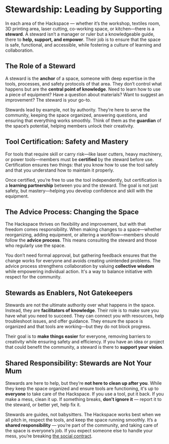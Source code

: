 # Stewardship: Leading by Supporting

In each area of the Hackspace — whether it’s the workshop, textiles room, 3D printing area, laser cutting, co-working space, or kitchen—there is a **steward**. A steward isn’t a manager or ruler but a knowledgeable guide, there to **help, support, and empower**. Their job is to ensure that the space is safe, functional, and accessible, while fostering a culture of learning and collaboration.

## The Role of a Steward

A steward is the **anchor** of a space, someone with deep expertise in the tools, processes, and safety protocols of that area. They don’t control what happens but are the **central point of knowledge**. Need to learn how to use a piece of equipment? Have a question about materials? Want to suggest an improvement? The steward is your go-to.

Stewards lead by example, not by authority. They’re here to serve the community, keeping the space organized, answering questions, and ensuring that everything works smoothly. Think of them as the **guardian** of the space’s potential, helping members unlock their creativity.

## Tool Certification: Safety and Mastery

For tools that require skill or carry risk—like laser cutters, heavy machinery, or power tools—members must be **certified** by the steward before use. Certification ensures two things: that you know how to use the tool safely and that you understand how to maintain it properly.

Once certified, you’re free to use the tool independently, but certification is a **learning partnership** between you and the steward. The goal is not just safety, but mastery—helping you develop confidence and skill with the equipment.

## The Advice Process: Changing the Space

The Hackspace thrives on flexibility and improvement, but with that freedom comes responsibility. When making changes to a space—whether reorganizing, adding equipment, or altering a workflow—members should follow the **advice process**. This means consulting the steward and those who regularly use the space.

You don’t need formal approval, but gathering feedback ensures that the change works for everyone and avoids creating unintended problems. The advice process strengthens collaboration by valuing **collective wisdom** while empowering individual action. It's a way to balance initiative with respect for the community.

## Stewards as Enablers, Not Gatekeepers

Stewards are not the ultimate authority over what happens in the space. Instead, they are **facilitators of knowledge**. Their role is to make sure you have what you need to succeed. They can connect you with resources, help troubleshoot issues, and offer guidance. They ensure the space is organized and that tools are working—but they do not block progress.

Their goal is to **make things easier** for everyone, removing barriers to creativity while ensuring safety and efficiency. If you have an idea or project that could benefit the community, a steward is there to **support your vision**.

## Shared Responsibility: Stewards are Not Your Mum

Stewards are here to help, but they’re **not here to clean up after you**. While they keep the space organized and ensure tools are functioning, it's up to **everyone** to take care of the Hackspace. If you use a tool, put it back. If you make a mess, clean it up. If something breaks, **don’t ignore it** — report it to the steward, or better yet, help fix it.

Stewards are guides, not babysitters. The Hackspace works best when we all pitch in, respect the tools, and keep the space running smoothly. It’s a **shared responsibility** — you’re part of the community, and taking care of the space is everyone’s job. If you expect someone else to handle your mess, you’re breaking [the social contract](../membership/the-social-contract.md).
